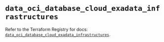 # `data_oci_database_cloud_exadata_infrastructures`

Refer to the Terraform Registry for docs: [`data_oci_database_cloud_exadata_infrastructures`](https://registry.terraform.io/providers/oracle/oci/7.19.0/docs/data-sources/database_cloud_exadata_infrastructures).
